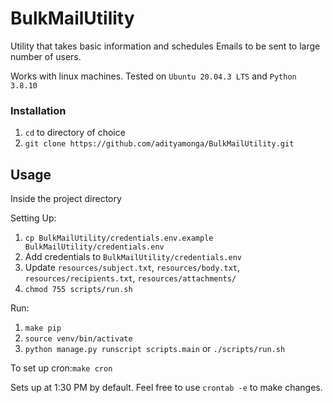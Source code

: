 # BulkMailUtility
Utility that takes basic information and schedules Emails to be sent to large number of users.

Works with linux machines. Tested on `Ubuntu 20.04.3 LTS` and `Python 3.8.10`

### Installation
1. `cd` to directory of choice
2. `git clone https://github.com/adityamonga/BulkMailUtility.git`


## Usage
Inside the project directory

Setting Up:
1. `cp BulkMailUtility/credentials.env.example BulkMailUtility/credentials.env`
2. Add credentials to `BulkMailUtility/credentials.env`
3. Update `resources/subject.txt`, `resources/body.txt`, `resources/recipients.txt`, `resources/attachments/`
4. `chmod 755 scripts/run.sh`

Run:
1. `make pip`
2. `source venv/bin/activate`
3. `python manage.py runscript scripts.main` or `./scripts/run.sh`

To set up cron:`make cron`

Sets up at 1:30 PM by default. Feel free to use `crontab -e` to make changes.
